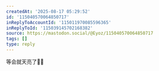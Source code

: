 ```yaml
---
createdAt: '2025-08-17 05:29:52'
id: '115040570064850717'
inReplyToAccountId: '115011970085596365'
inReplyToId: '115039145702168382'
source: https://mastodon.social/@Eyoz/115040570064850717
tags: []
type: reply
---
```


等会就天亮了😮‍💨